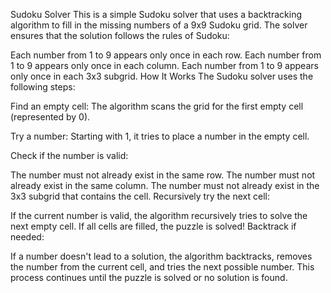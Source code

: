 Sudoku Solver
This is a simple Sudoku solver that uses a backtracking algorithm to fill in the missing numbers of a 9x9 Sudoku grid. The solver ensures that the solution follows the rules of Sudoku:

Each number from 1 to 9 appears only once in each row.
Each number from 1 to 9 appears only once in each column.
Each number from 1 to 9 appears only once in each 3x3 subgrid.
How It Works
The Sudoku solver uses the following steps:

Find an empty cell: The algorithm scans the grid for the first empty cell (represented by 0).

Try a number: Starting with 1, it tries to place a number in the empty cell.

Check if the number is valid:

The number must not already exist in the same row.
The number must not already exist in the same column.
The number must not already exist in the 3x3 subgrid that contains the cell.
Recursively try the next cell:

If the current number is valid, the algorithm recursively tries to solve the next empty cell.
If all cells are filled, the puzzle is solved!
Backtrack if needed:

If a number doesn't lead to a solution, the algorithm backtracks, removes the number from the current cell, and tries the next possible number.
This process continues until the puzzle is solved or no solution is found.
